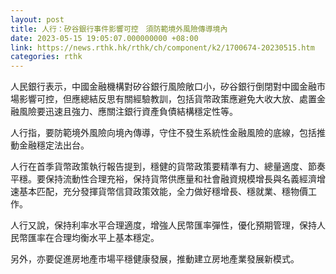 ```yaml
---
layout: post
title: 人行：矽谷銀行事件影響可控　須防範境外風險傳導境內
date: 2023-05-15 19:05:07.000000000 +08:00
link: https://news.rthk.hk/rthk/ch/component/k2/1700674-20230515.htm
categories: rthk
---
```


人民銀行表示，中國金融機構對矽谷銀行風險敞口小，矽谷銀行倒閉對中國金融市場影響可控，但應總結反思有關經驗教訓，包括貨幣政策應避免大收大放、處置金融風險要迅速且強力、應關注銀行資產負債結構穩定性等。

人行指，要防範境外風險向境內傳導，守住不發生系統性金融風險的底線，包括推動金融穩定法出台。

人行在首季貨幣政策執行報告提到，穩健的貨幣政策要精準有力、總量適度、節奏平穩。要保持流動性合理充裕，保持貨幣供應量和社會融資規模增長與名義經濟增速基本匹配，充分發揮貨幣信貸政策效能，全力做好穩增長、穩就業、穩物價工作。

人行又說，保持利率水平合理適度，增強人民幣匯率彈性，優化預期管理，保持人民幣匯率在合理均衡水平上基本穩定。

另外，亦要促進房地產市場平穩健康發展，推動建立房地產業發展新模式。
